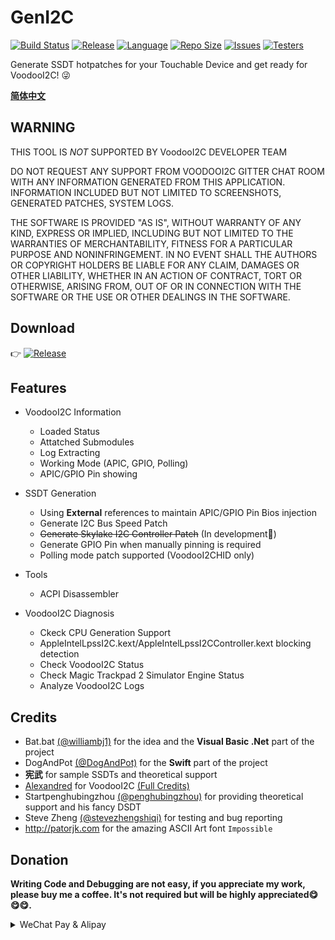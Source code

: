 # GenI2C

[![Build Status](https://dev.azure.com/UndefinedSS/GenI2C/_apis/build/status/williambj1.GenI2C?branchName=master)](https://dev.azure.com/UndefinedSS/GenI2C/_build/latest?definitionId=1&branchName=master)
[![Release](https://img.shields.io/github/release/williambj1/GenI2C.svg)](https://github.com/williambj1/GenI2C/releases)
[![Language](https://img.shields.io/github/languages/top/williambj1/GenI2C.svg?color=orange&label=swift)](https://github.com/williambj1/GenI2C)
[![Repo Size](https://img.shields.io/github/repo-size/williambj1/GenI2C.svg?color=blueviolet)](https://github.com/williambj1/GenI2C)
[![Issues](https://img.shields.io/github/issues/williambj1/GenI2C.svg)](https://github.com/williambj1/GenI2C/issues)
[![Testers](https://img.shields.io/badge/Testers-Welcome-brightgreen.svg)](https://github.com/williambj1/GenI2C)

Generate SSDT hotpatches for your Touchable Device and get ready for VoodooI2C! 😜

**[简体中文](https://github.com/williambj1/GenI2C/wiki/Readme-CN)**

## WARNING

THIS TOOL IS *NOT* SUPPORTED BY VoodooI2C DEVELOPER TEAM

DO NOT REQUEST ANY SUPPORT FROM VOODOOI2C GITTER CHAT ROOM WITH ANY INFORMATION GENERATED FROM THIS APPLICATION. INFORMATION INCLUDED BUT NOT LIMITED TO SCREENSHOTS, GENERATED PATCHES, SYSTEM LOGS.

THE SOFTWARE IS PROVIDED "AS IS", WITHOUT WARRANTY OF ANY KIND, EXPRESS OR IMPLIED, INCLUDING BUT NOT LIMITED TO THE WARRANTIES OF MERCHANTABILITY, FITNESS FOR A PARTICULAR PURPOSE AND NONINFRINGEMENT. IN NO EVENT SHALL THE AUTHORS OR COPYRIGHT HOLDERS BE LIABLE FOR ANY CLAIM, DAMAGES OR OTHER LIABILITY, WHETHER IN AN ACTION OF CONTRACT, TORT OR OTHERWISE, ARISING FROM, OUT OF OR IN CONNECTION WITH THE SOFTWARE OR THE USE OR OTHER DEALINGS IN THE SOFTWARE.

## Download

👉 [![Release](https://img.shields.io/github/release/williambj1/GenI2C.svg)](https://github.com/williambj1/GenI2C/releases)

## Features

- VoodooI2C Information
  - Loaded Status
  - Attatched Submodules
  - Log Extracting
  - Working Mode (APIC, GPIO, Polling)
  - APIC/GPIO Pin showing

- SSDT Generation
  - Using **External** references to maintain APIC/GPIO Pin Bios injection
  - Generate I2C Bus Speed Patch
  - ~~Generate Skylake I2C Controller Patch~~ (In development🚧)
  - Generate GPIO Pin when manually pinning is required
  - Polling mode patch supported (VoodooI2CHID only)

- Tools
  - ACPI Disassembler

- VoodooI2C Diagnosis
  - Ckeck CPU Generation Support
  - AppleIntelLpssI2C.kext/AppleIntelLpssI2CController.kext blocking detection
  - Check VoodooI2C Status
  - Check Magic Trackpad 2 Simulator Engine Status
  - Analyze VoodooI2C Logs

## Credits

- Bat.bat [(@williambj1)](https://github.com/williambj1) for the idea and the **Visual Basic .Net** part of the project
- DogAndPot [(@DogAndPot)](https://github.com/DogAndPot) for the **Swift** part of the project
- **宪武** for sample SSDTs and theoretical support
- [Alexandred](https://github.com/alexandred) for VoodooI2C [(Full Credits)](https://voodooi2c.github.io/#Credits%20and%20Acknowledgments/Credits%20and%20Acknowledgments)
- Startpenghubingzhou [(@penghubingzhou)](https://github.com/penghubingzhou) for providing theoretical support and his fancy DSDT
- Steve Zheng [(@stevezhengshiqi)](https://github.com/stevezhengshiqi) for testing and bug reporting
- http://patorjk.com for the amazing ASCII Art font `Impossible`

## Donation

**Writing Code and Debugging are not easy, if you appreciate my work, please buy me a coffee. It's not required but will be highly appreciated😋😋😋.**

<details>
<summary>WeChat Pay & Alipay</summary>
<img src="https://ae01.alicdn.com/kf/U8f449565bed240fc93de99bec805d013q.jpg" align=center>
<img src="https://ae01.alicdn.com/kf/Uf2e732f03573407e883ca4120cc7df8fB.jpg" align=center>
</details>
